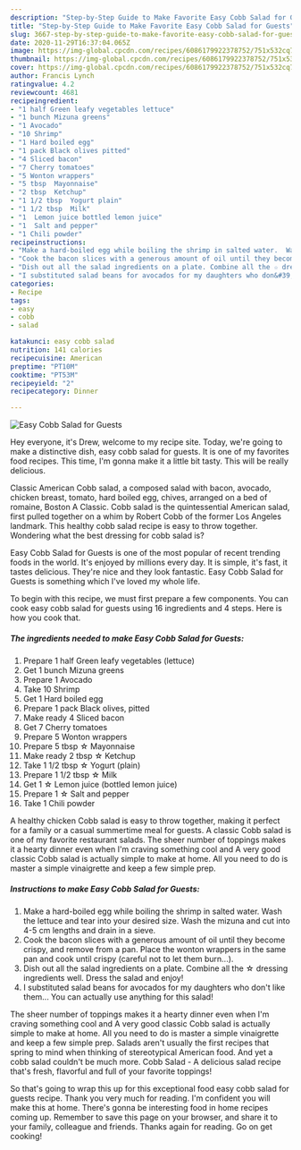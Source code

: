 ```yaml
---
description: "Step-by-Step Guide to Make Favorite Easy Cobb Salad for Guests"
title: "Step-by-Step Guide to Make Favorite Easy Cobb Salad for Guests"
slug: 3667-step-by-step-guide-to-make-favorite-easy-cobb-salad-for-guests
date: 2020-11-29T16:37:04.065Z
image: https://img-global.cpcdn.com/recipes/6086179922378752/751x532cq70/easy-cobb-salad-for-guests-recipe-main-photo.jpg
thumbnail: https://img-global.cpcdn.com/recipes/6086179922378752/751x532cq70/easy-cobb-salad-for-guests-recipe-main-photo.jpg
cover: https://img-global.cpcdn.com/recipes/6086179922378752/751x532cq70/easy-cobb-salad-for-guests-recipe-main-photo.jpg
author: Francis Lynch
ratingvalue: 4.2
reviewcount: 4681
recipeingredient:
- "1 half Green leafy vegetables lettuce"
- "1 bunch Mizuna greens"
- "1 Avocado"
- "10 Shrimp"
- "1 Hard boiled egg"
- "1 pack Black olives pitted"
- "4 Sliced bacon"
- "7 Cherry tomatoes"
- "5 Wonton wrappers"
- "5 tbsp  Mayonnaise"
- "2 tbsp  Ketchup"
- "1 1/2 tbsp  Yogurt plain"
- "1 1/2 tbsp  Milk"
- "1  Lemon juice bottled lemon juice"
- "1  Salt and pepper"
- "1 Chili powder"
recipeinstructions:
- "Make a hard-boiled egg while boiling the shrimp in salted water.  Wash the lettuce and tear into your desired size. Wash the mizuna and cut into 4-5 cm lengths and drain in a sieve."
- "Cook the bacon slices with a generous amount of oil until they become crispy, and remove from a pan. Place the wonton wrappers in the same pan and cook until crispy (careful not to let them burn...)."
- "Dish out all the salad ingredients on a plate. Combine all the ☆ dressing ingredients well. Dress the salad and enjoy!"
- "I substituted salad beans for avocados for my daughters who don&#39;t like them... You can actually use anything for this salad!"
categories:
- Recipe
tags:
- easy
- cobb
- salad

katakunci: easy cobb salad 
nutrition: 141 calories
recipecuisine: American
preptime: "PT10M"
cooktime: "PT53M"
recipeyield: "2"
recipecategory: Dinner

---
```



![Easy Cobb Salad for Guests](https://img-global.cpcdn.com/recipes/6086179922378752/751x532cq70/easy-cobb-salad-for-guests-recipe-main-photo.jpg)

Hey everyone, it's Drew, welcome to my recipe site. Today, we're going to make a distinctive dish, easy cobb salad for guests. It is one of my favorites food recipes. This time, I'm gonna make it a little bit tasty. This will be really delicious.

Classic American Cobb salad, a composed salad with bacon, avocado, chicken breast, tomato, hard boiled egg, chives, arranged on a bed of romaine, Boston A Classic. Cobb salad is the quintessential American salad, first pulled together on a whim by Robert Cobb of the former Los Angeles landmark. This healthy cobb salad recipe is easy to throw together. Wondering what the best dressing for cobb salad is?

Easy Cobb Salad for Guests is one of the most popular of recent trending foods in the world. It's enjoyed by millions every day. It is simple, it's fast, it tastes delicious. They're nice and they look fantastic. Easy Cobb Salad for Guests is something which I've loved my whole life.


To begin with this recipe, we must first prepare a few components. You can cook easy cobb salad for guests using 16 ingredients and 4 steps. Here is how you cook that.

<!--inarticleads1-->

##### The ingredients needed to make Easy Cobb Salad for Guests:

1. Prepare 1 half Green leafy vegetables (lettuce)
1. Get 1 bunch Mizuna greens
1. Prepare 1 Avocado
1. Take 10 Shrimp
1. Get 1 Hard boiled egg
1. Prepare 1 pack Black olives, pitted
1. Make ready 4 Sliced bacon
1. Get 7 Cherry tomatoes
1. Prepare 5 Wonton wrappers
1. Prepare 5 tbsp ☆ Mayonnaise
1. Make ready 2 tbsp ☆ Ketchup
1. Take 1 1/2 tbsp ☆ Yogurt (plain)
1. Prepare 1 1/2 tbsp ☆ Milk
1. Get 1 ☆ Lemon juice (bottled lemon juice)
1. Prepare 1 ☆ Salt and pepper
1. Take 1 Chili powder


A healthy chicken Cobb salad is easy to throw together, making it perfect for a family or a casual summertime meal for guests. A classic Cobb salad is one of my favorite restaurant salads. The sheer number of toppings makes it a hearty dinner even when I&#39;m craving something cool and A very good classic Cobb salad is actually simple to make at home. All you need to do is master a simple vinaigrette and keep a few simple prep. 

<!--inarticleads2-->

##### Instructions to make Easy Cobb Salad for Guests:

1. Make a hard-boiled egg while boiling the shrimp in salted water.  Wash the lettuce and tear into your desired size. Wash the mizuna and cut into 4-5 cm lengths and drain in a sieve.
1. Cook the bacon slices with a generous amount of oil until they become crispy, and remove from a pan. Place the wonton wrappers in the same pan and cook until crispy (careful not to let them burn...).
1. Dish out all the salad ingredients on a plate. Combine all the ☆ dressing ingredients well. Dress the salad and enjoy!
1. I substituted salad beans for avocados for my daughters who don&#39;t like them... You can actually use anything for this salad!


The sheer number of toppings makes it a hearty dinner even when I&#39;m craving something cool and A very good classic Cobb salad is actually simple to make at home. All you need to do is master a simple vinaigrette and keep a few simple prep. Salads aren&#39;t usually the first recipes that spring to mind when thinking of stereotypical American food. And yet a cobb salad couldn&#39;t be much more. Cobb Salad - A delicious salad recipe that&#39;s fresh, flavorful and full of your favorite toppings! 

So that's going to wrap this up for this exceptional food easy cobb salad for guests recipe. Thank you very much for reading. I'm confident you will make this at home. There's gonna be interesting food in home recipes coming up. Remember to save this page on your browser, and share it to your family, colleague and friends. Thanks again for reading. Go on get cooking!
